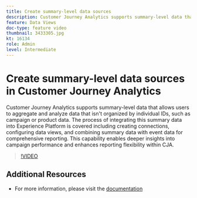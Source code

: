 ```yaml
---
title: Create summary-level data sources
description: Customer Journey Analytics supports summary-level data that allows users to aggregate and analyze data that isn't organized by individual IDs, such as campaign or product data. 
feature: Data Views
doc-type: feature video
thumbnail: 3433305.jpg
kt: 16134
role: Admin
level: Intermediate
---
```

# Create summary-level data sources in Customer Journey Analytics

Customer Journey Analytics supports summary-level data that allows users to aggregate and analyze data that isn't organized by individual IDs, such as campaign or product data. The process of integrating this summary data into Experience Platform is covered including creating connections, configuring data views, and combining summary data with event data for comprehensive reporting. This capability enables deeper insights into campaign performance and enhances reporting flexibility within CJA.

>[!VIDEO](https://video.tv.adobe.com/v/3433305/?quality=12&learn=on)

## Additional Resources

* For more information, please visit the [documentation](https://experienceleague.adobe.com/en/docs/analytics-platform/using/cja-dataviews/summary-data)
